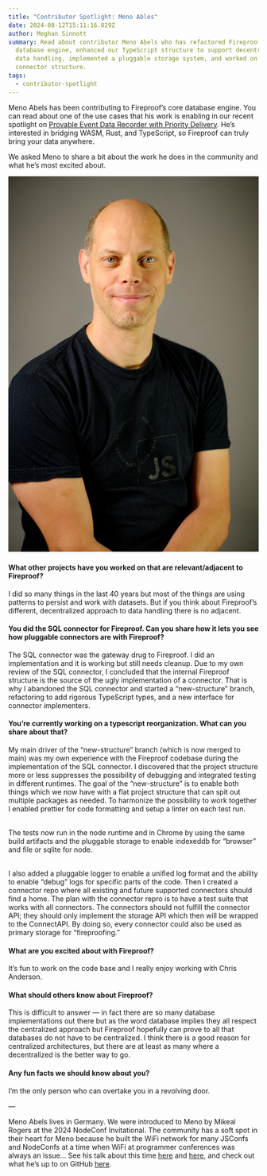 ```yaml
---
title: "Contributor Spotlight: Meno Ables"
date: 2024-08-12T15:11:16.029Z
author: Meghan Sinnott
summary: Read about contributor Meno Abels who has refactored Fireproof's core
  database engine, enhanced our TypeScript structure to support decentralized
  data handling, implemented a pluggable storage system, and worked on a new
  connector structure.
tags:
  - contributor-spotlight
---
```

Meno Abels has been contributing to Fireproof’s core database engine. You can read about one of the use cases that his work is enabling in our recent spotlight on [Provable Event Data Recorder with Priority Delivery](https://fireproof.storage/posts/use-case-spotlight:-provable-event-data-recorder-with-priority-delivery/). He’s interested in bridging WASM, Rust, and TypeScript, so Fireproof can truly bring your data anywhere.

We asked Meno to share a bit about the work he does in the community and what he’s most excited about.

![Meno Ables](/static/img/xt2s6064_3.jpg)

#### What other projects have you worked on that are relevant/adjacent to Fireproof?

I did so many things in the last 40 years but most of the things are using patterns to persist and work with datasets. But if you think about Fireproof’s different, decentralized approach to data handling there is no adjacent.

#### You did the SQL connector for Fireproof. Can you share how it lets you see how pluggable connectors are with Fireproof? 

The SQL connector was the gateway drug to Fireproof. I did an implementation and it is working but still needs cleanup. Due to my own review of the SQL connector, I concluded that the internal Fireproof structure is the source of the ugly implementation of a connector. That is why I abandoned the SQL connector and started a “new-structure” branch, refactoring to add rigorous TypeScript types, and a new interface for connector implementers.

#### You’re currently working on a typescript reorganization. What can you share about that?

My main driver of the “new-structure” branch (which is now merged to main) was my own experience with the Fireproof codebase during the implementation of the SQL connector. I discovered that the project structure more or less suppresses the possibility of debugging and integrated testing in different runtimes. The goal of the “new-structure” is to enable both things which we now have with a flat project structure that can spit out multiple packages as needed. To harmonize the possibility to work together I enabled prettier for code formatting and setup a linter on each test run. 

\
The tests now run in the node runtime and in Chrome by using the same build artifacts and the pluggable storage to enable indexeddb for “browser” and file or sqlite for node.

\
I also added a pluggable logger to enable a unified log format and the ability to enable “debug” logs for specific parts of the code. Then I created a connector repo where all existing and future supported connectors should find a home. The plan with the connector repro is to have a test suite that works with all connectors. The connectors should not fulfill the connector API; they should only implement the storage API which then will be wrapped to the ConnectAPI. By doing so, every connector could also be used as primary storage for “fireproofing.”

#### What are you excited about with Fireproof? 

It’s fun to work on the code base and I really enjoy working with Chris Anderson.

#### What should others know about Fireproof? 

This is difficult to answer — in fact there are so many database implementations out there but as the word database implies they all respect the centralized approach but Fireproof hopefully can prove to all that databases do not have to be centralized. I think there is a good reason for centralized architectures, but there are at least as many where a decentralized is the better way to go.  

#### Any fun facts we should know about you?

I’m the only person who can overtake you in a revolving door.

—

Meno Abels lives in Germany. We were introduced to Meno by Mikeal Rogers at the 2024 NodeConf Invitational. The community has a soft spot in their heart for Meno because he built the WiFi network for many JSConfs and NodeConfs at a time when WiFi at programmer conferences was always an issue… See his talk about this time [here](https://m.youtube.com/watch?v=JUTTqausxTQ) and [here](https://m.youtube.com/watch?v=Xs1ZDVvvWyg&pp=ygUKbWVubyBhYmVscw%3D%3D), and check out what he’s up to on GitHub [here](https://github.com/mabels).